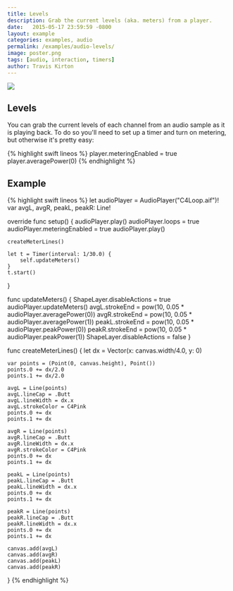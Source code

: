 ```yaml
---
title: Levels
description: Grab the current levels (aka. meters) from a player.
date:   2015-05-17 23:59:59 -0800
layout: example
categories: examples, audio
permalink: /examples/audio-levels/
image: poster.png
tags: [audio, interaction, timers]
author: Travis Kirton
---
```

![](levels.png)

## Levels
You can grab the current levels of each channel from an audio sample as it is playing back. To do so you'll need to set up a timer and turn on metering, but otherwise it's pretty easy:

{% highlight swift lineos %}
player.meteringEnabled = true
player.averagePower(0)
{% endhighlight %}

## Example
{% highlight swift lineos %}
let audioPlayer = AudioPlayer("C4Loop.aif")!
var avgL, avgR, peakL, peakR: Line!

override func setup() {
    audioPlayer.play()
    audioPlayer.loops = true
    audioPlayer.meteringEnabled = true
    audioPlayer.play()

    createMeterLines()

    let t = Timer(interval: 1/30.0) {
        self.updateMeters()
    }
    t.start()
}

func updateMeters() {
    ShapeLayer.disableActions = true
    audioPlayer.updateMeters()
    avgL.strokeEnd = pow(10, 0.05 * audioPlayer.averagePower(0))
    avgR.strokeEnd = pow(10, 0.05 * audioPlayer.averagePower(1))
    peakL.strokeEnd = pow(10, 0.05 * audioPlayer.peakPower(0))
    peakR.strokeEnd = pow(10, 0.05 * audioPlayer.peakPower(1))
    ShapeLayer.disableActions = false
}

func createMeterLines() {
    let dx = Vector(x: canvas.width/4.0, y: 0)

    var points = (Point(0, canvas.height), Point())
    points.0 += dx/2.0
    points.1 += dx/2.0

    avgL = Line(points)
    avgL.lineCap = .Butt
    avgL.lineWidth = dx.x
    avgL.strokeColor = C4Pink
    points.0 += dx
    points.1 += dx

    avgR = Line(points)
    avgR.lineCap = .Butt
    avgR.lineWidth = dx.x
    avgR.strokeColor = C4Pink
    points.0 += dx
    points.1 += dx

    peakL = Line(points)
    peakL.lineCap = .Butt
    peakL.lineWidth = dx.x
    points.0 += dx
    points.1 += dx

    peakR = Line(points)
    peakR.lineCap = .Butt
    peakR.lineWidth = dx.x
    points.0 += dx
    points.1 += dx

    canvas.add(avgL)
    canvas.add(avgR)
    canvas.add(peakL)
    canvas.add(peakR)
}
{% endhighlight %}
